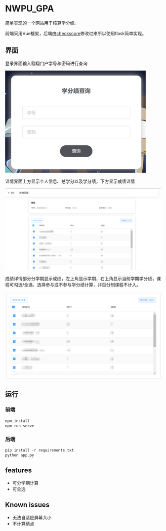 # NWPU_GPA

简单实现的一个网站用于核算学分绩。

前端采用Vue框架，后端由[checkscore](https://github.com/rycbar77/checkscore)修改过来所以使用flask简单实现。

## 界面

登录界面输入翱翔门户学号和密码进行查询

<img src="./imgs/login.jpg" alt="login" style="zoom:50%;" />

详情界面上方显示个人信息、总学分以及学分绩，下方显示成绩详情

<img src="./imgs/index-1.png" alt="index-1" style="zoom:50%;" />

成绩详情部分分学期显示成绩，左上角显示学期，右上角显示当前学期学分绩，课程可勾选/全选，选择参与或不参与学分绩计算，非百分制课程不计入。

<img src="./imgs/index-2.png" alt="index-2" style="zoom: 50%;" />

## 运行

### 前端

```shell
npm install
npm run serve
```

### 后端

```shell
pip install -r requirements.txt
python app.py
```

## features

- 可分学期计算
- 可全选

## Known issues

- 无法自适应屏幕大小
- 不计算绩点

